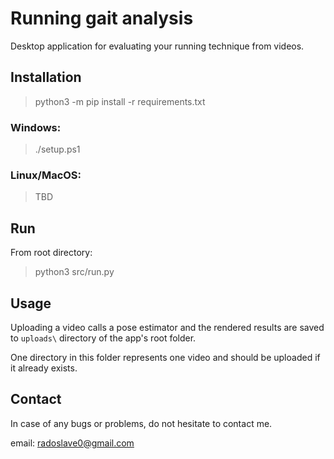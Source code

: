 # Running gait analysis
Desktop application for evaluating your running technique from videos.

## Installation
> python3 -m pip install -r requirements.txt
### Windows:
> ./setup.ps1
### Linux/MacOS:
> TBD

## Run
From root directory:
> python3 src/run.py

## Usage
Uploading a video calls a pose estimator and the rendered results are saved to `uploads\` directory of the app's root folder.

One directory in this folder represents one video and should be uploaded if it already exists.

## Contact
In case of any bugs or problems, do not hesitate to contact me.

email: radoslave0@gmail.com
